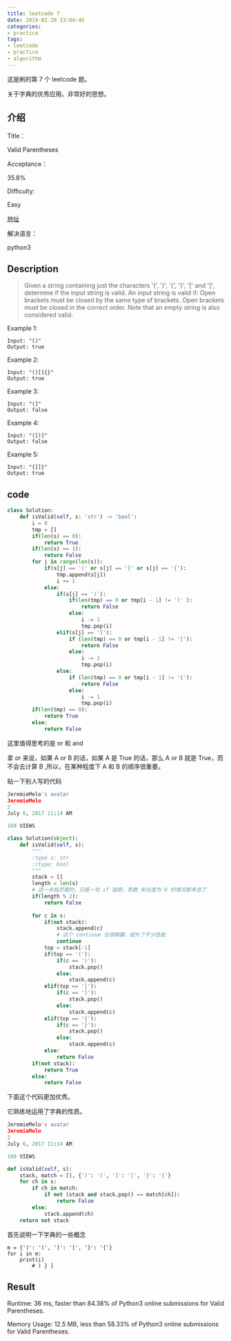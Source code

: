 ```yaml
---
title: leetcode 7
date: 2019-02-20 13:04:45
categories:
- practice
tags:
- leetcode
- practice
- algorithm
---
```

这是刷的第 7 个 leetcode 题。

关于字典的优秀应用。非常好的思想。

<!-- more -->

## 介绍

Title：

Valid Parentheses

Acceptance：

35.8%

Difficulty:

Easy

[地址](https://leetcode.com/problems/valid-parentheses/)

解决语言：

python3



## Description

>Given a string containing just the characters '(', ')', '{', '}', '[' and ']', determine if the input string is valid.
An input string is valid if:
Open brackets must be closed by the same type of brackets.
Open brackets must be closed in the correct order.
Note that an empty string is also considered valid.

Example 1:

	Input: "()"
	Output: true
	
Example 2:

	Input: "()[]{}"
	Output: true

Example 3:

	Input: "(]"
	Output: false
	
Example 4:

	Input: "([)]"
	Output: false
	
Example 5:

	Input: "{[]}"
	Output: true
	
## code

```python
class Solution:
    def isValid(self, s: 'str') -> 'bool':
        i = 0
        tmp = []
        if(len(s) == 0):
            return True
        if(len(s) == 1):
            return False
        for j in range(len(s)):
            if(s[j] == '(' or s[j] == '[' or s[j] == '{'):
                tmp.append(s[j])
                i += 1
            else:
                if(s[j] == ')'):
                    if(len(tmp) == 0 or tmp[i - 1] != '(' ):
                        return False
                    else:
                        i -= 1
                        tmp.pop(i)
                elif(s[j] == ']'):
                    if (len(tmp) == 0 or tmp[i - 1] != '['):
                        return False
                    else:
                        i -= 1
                        tmp.pop(i)
                else:
                    if (len(tmp) == 0 or tmp[i - 1] != '{'):
                        return False
                    else:
                        i -= 1
                        tmp.pop(i)
        if(len(tmp) == 0):
            return True
        else:
            return False		
```

这里值得思考的是 or 和 and

拿 or 来说，如果 A or B 的话，如果 A 是 True 的话，那么 A or B 就是 True，而不会去计算 B ,所以，在某种程度下 A 和 B 的顺序很重要。

贴一下别人写的代码

```python
JeremieMelo's avatar
JeremieMelo
2
July 6, 2017 11:14 AM

169 VIEWS

class Solution(object):
    def isValid(self, s):
        """
        :type s: str
        :rtype: bool
        """
        stack = []
        length = len(s)
		# 这一步挺厉害的，只是一句 if 就把，奇数 和长度为 0 的情况都考虑了
        if(length % 2):
            return False
        
        for c in s:
            if(not stack):
                stack.append(c)
				# 这个 continue 也很精髓，提升了不少性能
                continue
            top = stack[-1]
            if(top == '('):
                if(c == ')'):
                    stack.pop()       
                else:
                    stack.append(c)
            elif(top == '['):
                if(c == ']'):
                    stack.pop()       
                else:
                    stack.append(c)
            elif(top == '{'):
                if(c == '}'):
                    stack.pop()       
                else:
                    stack.append(c)
            else:
                return False
        if(not stack):
            return True
        else:
            return False	
```

下面这个代码更加优秀。

它熟练地运用了字典的性质。

```python
JeremieMelo's avatar
JeremieMelo
2
July 6, 2017 11:14 AM

169 VIEWS

def isValid(self, s):
    stack, match = [], {')': '(', ']': '[', '}': '{'}
    for ch in s:
        if ch in match:
            if not (stack and stack.pop() == match[ch]):
                return False
        else:
            stack.append(ch)
    return not stack		
```

首先说明一下字典的一些概念

	m = {')': '(', ']': '[', '}': '{'}
	for i in m:
		print(i)
			# ) } ]
			
## Result

Runtime: 36 ms, faster than 84.38% of Python3 online submissions for Valid Parentheses.

Memory Usage: 12.5 MB, less than 58.33% of Python3 online submissions for Valid Parentheses.









